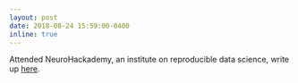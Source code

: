 ```yaml
---
layout: post
date: 2018-08-24 15:59:00-0400
inline: true
---
```


Attended NeuroHackademy, an institute on reproducible data science, write up [here](https://escience.washington.edu/neurohackademy-participants-offer-perspectives/).  
